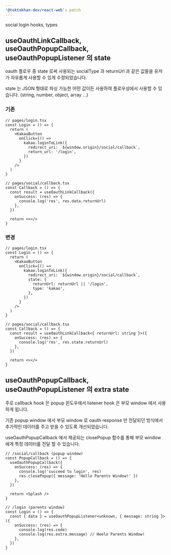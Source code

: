 ```yaml
---
'@toktokhan-dev/react-web': patch
---
```


social login hooks, types

## useOauthLinkCallback, useOauthPopupCallback, useOauthPopupListener 의 state

oauth 플로우 중 state 로써 사용되는 socialType 과 returnUrl 과 같은 값들을 유저가 자유롭게 사용할 수 있게 수정되었습니다.

state 는 JSON 형태로 파싱 가능한 어떤 값이든 사용하여 플로우상에서 사용할 수 있습니다. (string, number, object, array ...)

### 기존

```tsx
// pages/login.tsx
const Login = () => {
  return (
    <KakaoButton
      onClick={() =>
        kakao.loginToLink({
          redirect_uri: `${window.origin}/social/callback`,
          return_url: '/login',
        })
      }
    />
  )
}

// pages/social/callback.tsx
const Callback = () => {
  const result = useOauthLinkCallback({
    onSuccess: (res) => {
      console.log('res', res.data.returnUrl)
    },
  })

  return <></>
}
```

### 변경

```tsx
// pages/login.tsx
const Login = () => {
  return (
    <KakaoButton
      onClick={() =>
        kakao.loginToLink({
          redirect_uri: `${window.origin}/social/callback`,
          state: {
            returnUrl: returnUrl || '/login',
            type: 'kakao',
          },
        })
      }
    />
  )
}

// pages/social/callback.tsx
const Callback = () => {
  const result = useOauthLinkCallback<{ returnUrl: string }>({
    onSuccess: (res) => {
      console.log('res', res.state.returnUrl)
    },
  })

  return <></>
}
```

## useOauthPopupCallback, useOauthPopupListener 의 extra state

주로 callback hook 은 popup 윈도우에서 listener hook 은 부모 window 에서 사용하게 됩니다.

기존 popup window 에서 부모 window 로 oauth response 만 전달되던 방식에서 추가적인 데이터를 주고 받을 수 있도록 개선되었습니다.

useOauthPopupCallback 에서 제공되는 closePopup 함수를 통해 부모 window 에게 특정 데이터를 전달 할 수 있습니다.

```tsx
// /social/callback (popup window)
const PopupCallback = () => {
  useOauthPopupCallback({
    onSuccess: (res) => {
      console.log('succeed to login', res)
      res.closePopup({ message: 'Hello Parents Window!' })
    },
  })

  return <Splash />
}

// /login (parents window)
const Login = () => {
  const { data } = useOauthPopupListener<unknown, { message: string }>({
    onSuccess: (res) => {
      console.log(res.code)
      console.log(res.extra.message) // Heelo Parents Window!
    },
  })
}
```
